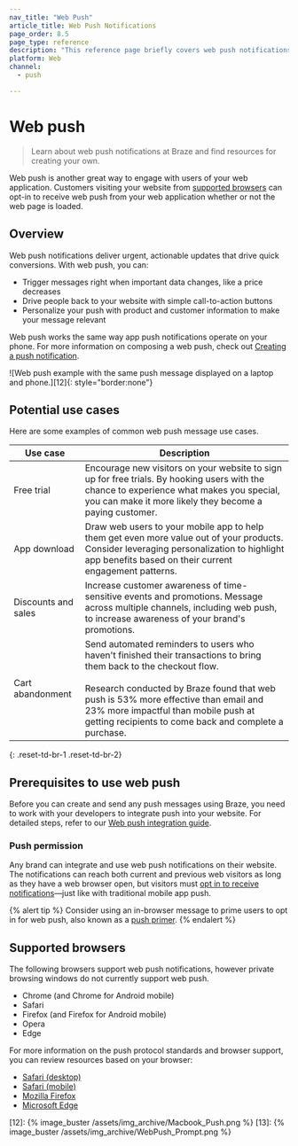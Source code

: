 ```yaml
---
nav_title: "Web Push"
article_title: Web Push Notifications
page_order: 8.5
page_type: reference
description: "This reference page briefly covers web push notifications, and links out to the necessary steps to create one."
platform: Web
channel:
  - push

---
```


# Web push

> Learn about web push notifications at Braze and find resources for creating your own.

Web push is another great way to engage with users of your web application. Customers visiting your website from [supported browsers](#supported-browsers) can opt-in to receive web push from your web application whether or not the web page is loaded.

## Overview

Web push notifications deliver urgent, actionable updates that drive quick conversions. With web push, you can:

- Trigger messages right when important data changes, like a price decreases
- Drive people back to your website with simple call-to-action buttons
- Personalize your push with product and customer information to make your message relevant

Web push works the same way app push notifications operate on your phone. For more information on composing a web push, check out [Creating a push notification][11].

![Web push example with the same push message displayed on a laptop and phone.][12]{: style="border:none"}

## Potential use cases

Here are some examples of common web push message use cases.

| Use case | Description |
| --- | --- | 
| Free trial | Encourage new visitors on your website to sign up for free trials. By hooking users with the chance to experience what makes you special, you can make it more likely they become a paying customer. |
| App download | Draw web users to your mobile app to help them get even more value out of your products. Consider leveraging personalization to highlight app benefits based on their current engagement patterns. |
| Discounts and sales | Increase customer awareness of time-sensitive events and promotions. Message across multiple channels, including web push, to increase awareness of your brand's promotions. |
| Cart abandonment | Send automated reminders to users who haven't finished their transactions to bring them back to the checkout flow. <br><br>Research conducted by Braze found that web push is 53% more effective than email and 23% more impactful than mobile push at getting recipients to come back and complete a purchase. |
{: .reset-td-br-1 .reset-td-br-2}

## Prerequisites to use web push

Before you can create and send any push messages using Braze, you need to work with your developers to integrate push into your website. For detailed steps, refer to our [Web push integration guide]({{site.baseurl}}/developer_guide/platform_integration_guides/web/push_notifications/integration/).

### Push permission

Any brand can integrate and use web push notifications on their website. The notifications can reach both current and previous web visitors as long as they have a web browser open, but visitors must [opt in to receive notifications]({{site.baseurl}}/user_guide/message_building_by_channel/push/users_and_subscriptions/#push-permission)—just like with traditional mobile app push.

{% alert tip %}
Consider using an in-browser message to prime users to opt in for web push, also known as a [push primer]({{site.baseurl}}/user_guide/message_building_by_channel/push/best_practices/push_primer_messages/).
{% endalert %}

## Supported browsers

The following browsers support web push notifications, however private browsing windows do not currently support web push.

- Chrome (and Chrome for Android mobile)
- Safari
- Firefox (and Firefox for Android mobile)
- Opera
- Edge

For more information on the push protocol standards and browser support, you can review resources based on your browser:

- [Safari (desktop)](https://developer.apple.com/notifications/safari-push-notifications/)
- [Safari (mobile)]({{site.baseurl}}/developer_guide/platform_integration_guides/web/push_notifications/safari_mobile_push/)
- [Mozilla Firefox](https://developer.mozilla.org/en-us/docs/web/api/push_api#browser_compatibility)
- [Microsoft Edge](https://developer.microsoft.com/en-us/microsoft-edge/status/pushapi/)


[11]: {{site.baseurl}}/user_guide/message_building_by_channel/push/creating_a_push_message/#creating-a-push-message
[12]: {% image_buster /assets/img_archive/Macbook_Push.png %}
[13]: {% image_buster /assets/img_archive/WebPush_Prompt.png %}
